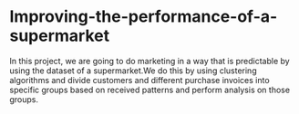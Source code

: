 # Improving-the-performance-of-a-supermarket
In this project, we are going to do marketing in a way that is predictable by using the dataset of a supermarket.We do this by using clustering algorithms and divide customers and different purchase invoices into specific groups based on received patterns and perform analysis on those groups.
